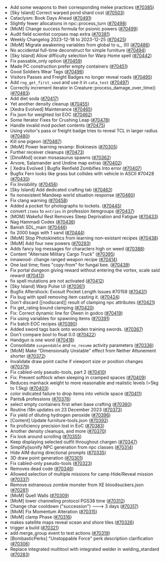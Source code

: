 * Add some weapons to their corresponding melee practices ([#70385](https://github.com/CleverRaven/Cataclysm-DDA/pull/70385))
* [Sky Island] Correct warped pond shard cost ([#70503](https://github.com/CleverRaven/Cataclysm-DDA/pull/70503))
* Cataclysm: Book Days Ahead ([#70491](https://github.com/CleverRaven/Cataclysm-DDA/pull/70491))
* Slightly fewer allocations in npc::process_turn ([#70498](https://github.com/CleverRaven/Cataclysm-DDA/pull/70498))
* [MoM] Change success formula for psionic powers ([#70499](https://github.com/CleverRaven/Cataclysm-DDA/pull/70499))
* Audit field scientist corpses map extra ([#70381](https://github.com/CleverRaven/Cataclysm-DDA/pull/70381))
* Weekly Changelog 2023-12-18 to 2023-12-25 ([#70425](https://github.com/CleverRaven/Cataclysm-DDA/pull/70425))
* [MoM] Migrate awakening variables from global to u_, (II) ([#70486](https://github.com/CleverRaven/Cataclysm-DDA/pull/70486))
* No accidental full-time deconstruct for simple furniture ([#70494](https://github.com/CleverRaven/Cataclysm-DDA/pull/70494))
* [Sky Island] Allow difficulty selection for Warp Home spell ([#70442](https://github.com/CleverRaven/Cataclysm-DDA/pull/70442))
* Fix passable_only option ([#70459](https://github.com/CleverRaven/Cataclysm-DDA/pull/70459))
* Made PC construction prefer empty containers ([#70451](https://github.com/CleverRaven/Cataclysm-DDA/pull/70451))
* Good Soldiers Wear Tags ([#70496](https://github.com/CleverRaven/Cataclysm-DDA/pull/70496))
* Visitors Passes and Freight Badges no longer reveal roads ([#70495](https://github.com/CleverRaven/Cataclysm-DDA/pull/70495))
* Add `rng_get_first_seed` and use it in `cata_test` ([#70497](https://github.com/CleverRaven/Cataclysm-DDA/pull/70497))
* Correctly increment iterator in Creature::process_damage_over_time() ([#70483](https://github.com/CleverRaven/Cataclysm-DDA/pull/70483))
* Add diet soda ([#70417](https://github.com/CleverRaven/Cataclysm-DDA/pull/70417))
* Yet another density cleanup ([#70455](https://github.com/CleverRaven/Cataclysm-DDA/pull/70455))
* [Xedra Evolved] Maintenance ([#70465](https://github.com/CleverRaven/Cataclysm-DDA/pull/70465))
* Fix json for weighted list EOC ([#70462](https://github.com/CleverRaven/Cataclysm-DDA/pull/70462))
* Some Iterator Fixes for Crushing Leap ([#70478](https://github.com/CleverRaven/Cataclysm-DDA/pull/70478))
* Handle invalid mod pocket contents ([#70475](https://github.com/CleverRaven/Cataclysm-DDA/pull/70475))
* Using visitor's pass or freight badge tries to reveal TCL in larger radius ([#70480](https://github.com/CleverRaven/Cataclysm-DDA/pull/70480))
* Kill one pigeon ([#70487](https://github.com/CleverRaven/Cataclysm-DDA/pull/70487))
* [MoM] Power learning revamp: Biokinesis ([#70305](https://github.com/CleverRaven/Cataclysm-DDA/pull/70305))
* Further receiver cleanups ([#70473](https://github.com/CleverRaven/Cataclysm-DDA/pull/70473))
* [DinoMod] ocean mosasaurus spawns ([#70362](https://github.com/CleverRaven/Cataclysm-DDA/pull/70362))
* Arvore, Salamander and Undine map extras ([#70402](https://github.com/CleverRaven/Cataclysm-DDA/pull/70402))
* [ Xedra Evolved ] Bugfix Renfield Zombifies Into error ([#70407](https://github.com/CleverRaven/Cataclysm-DDA/pull/70407))
* Bugfix Fern looks like grass but collides with vehicle in ASCII #70428 ([#70430](https://github.com/CleverRaven/Cataclysm-DDA/pull/70430))
* Fix Invisbility ([#70456](https://github.com/CleverRaven/Cataclysm-DDA/pull/70456))
* [Sky Island] Add dedicated crafting tab ([#70463](https://github.com/CleverRaven/Cataclysm-DDA/pull/70463))
* fix nonexistent Mandeep world situation response ([#70460](https://github.com/CleverRaven/Cataclysm-DDA/pull/70460))
* Fix clang warning ([#70458](https://github.com/CleverRaven/Cataclysm-DDA/pull/70458))
* Added a pocket for photographs to lockets. ([#70445](https://github.com/CleverRaven/Cataclysm-DDA/pull/70445))
* convert `items` to `entries` in profession itemgroups ([#70437](https://github.com/CleverRaven/Cataclysm-DDA/pull/70437))
* [MOM] Wakeful Rest Removes Sleep Deprivation and Fatigue ([#70433](https://github.com/CleverRaven/Cataclysm-DDA/pull/70433))
* Nag Hammadi Codex ([#70436](https://github.com/CleverRaven/Cataclysm-DDA/pull/70436))
* Banish SDL_main ([#70446](https://github.com/CleverRaven/Cataclysm-DDA/pull/70446))
* fix 2000 bags with 1 sand ([#70444](https://github.com/CleverRaven/Cataclysm-DDA/pull/70444))
* [MoM] Stop Photokinetics from learning non-existant recipes ([#70438](https://github.com/CleverRaven/Cataclysm-DDA/pull/70438))
* [MoM] Add four new powers  ([#70293](https://github.com/CleverRaven/Cataclysm-DDA/pull/70293))
* Adds fancy log messages for characters high on weed ([#70388](https://github.com/CleverRaven/Cataclysm-DDA/pull/70388))
* Content "Alternate Military Cargo Truck" ([#70395](https://github.com/CleverRaven/Cataclysm-DDA/pull/70395))
* innawood- change ranged weapon recipe ([#70414](https://github.com/CleverRaven/Cataclysm-DDA/pull/70414))
* One last time; fixes "copy-from" for fungal bee. ([#70439](https://github.com/CleverRaven/Cataclysm-DDA/pull/70439))
* Fix portal dungeon giving reward without entering the vortex, scale said reward ([#70413](https://github.com/CleverRaven/Cataclysm-DDA/pull/70413))
* fix spell mutations are not activated ([#70412](https://github.com/CleverRaven/Cataclysm-DDA/pull/70412))
* [Sky Island] Warp Pulse UI ([#70361](https://github.com/CleverRaven/Cataclysm-DDA/pull/70361))
* Bugfix Aftershock: Exosuit Pocket Length Issues #70158 ([#70431](https://github.com/CleverRaven/Cataclysm-DDA/pull/70431))
* Fix bug with spell removing item casting it. ([#70424](https://github.com/CleverRaven/Cataclysm-DDA/pull/70424))
* Don't discard [[nodiscard]] result of clamping npc attributes ([#70421](https://github.com/CleverRaven/Cataclysm-DDA/pull/70421))
* Fix get_rating bound clamping ([#70420](https://github.com/CleverRaven/Cataclysm-DDA/pull/70420))
* Fix: Correct dynamic line for Olwen in godco ([#70419](https://github.com/CleverRaven/Cataclysm-DDA/pull/70419))
* Fix using variables for spawning items ([#70391](https://github.com/CleverRaven/Cataclysm-DDA/pull/70391))
* Fix batch EOC recipes ([#70390](https://github.com/CleverRaven/Cataclysm-DDA/pull/70390))
* Added sword tags back onto wooden training swords. ([#70367](https://github.com/CleverRaven/Cataclysm-DDA/pull/70367))
* Don't compare bool to float 0.0 ([#70422](https://github.com/CleverRaven/Cataclysm-DDA/pull/70422))
* Handgun is one word ([#70418](https://github.com/CleverRaven/Cataclysm-DDA/pull/70418))
* Consolidate `suspendable` and `no_resume` activity parameters ([#70336](https://github.com/CleverRaven/Cataclysm-DDA/pull/70336))
* [MoM] Make "Dimensionally Unstable" effect from Nether Attunement shorter ([#70372](https://github.com/CleverRaven/Cataclysm-DDA/pull/70372))
* Invalidate draw point cache if viewport size or position changes ([#70379](https://github.com/CleverRaven/Cataclysm-DDA/pull/70379))
* Fix cabled-only pseudo-tools, part 2 ([#70410](https://github.com/CleverRaven/Cataclysm-DDA/pull/70410))
* Fix: Prevent softlock when sleeping in cramped spaces ([#70409](https://github.com/CleverRaven/Cataclysm-DDA/pull/70409))
* Reduces manhack weight to more reasonable and realistic levels (~5kg to 1.5kg) ([#70403](https://github.com/CleverRaven/Cataclysm-DDA/pull/70403))
* color indicated failure to drop items into vehicle space ([#70411](https://github.com/CleverRaven/Cataclysm-DDA/pull/70411))
* Pants& professions ([#70376](https://github.com/CleverRaven/Cataclysm-DDA/pull/70376))
* select empty containers first when base crafting ([#70360](https://github.com/CleverRaven/Cataclysm-DDA/pull/70360))
* Routine i18n updates on 23 December 2023 ([#70373](https://github.com/CleverRaven/Cataclysm-DDA/pull/70373))
* Fix yield of diluting hydrogen peroxide ([#70396](https://github.com/CleverRaven/Cataclysm-DDA/pull/70396))
* [Content] Update furniture-tools.json ([#70392](https://github.com/CleverRaven/Cataclysm-DDA/pull/70392))
* fix proficiency precision lost in EoC ([#70383](https://github.com/CleverRaven/Cataclysm-DDA/pull/70383))
* Another density cleanups, and more ([#70370](https://github.com/CleverRaven/Cataclysm-DDA/pull/70370))
* Fix look around scrolling ([#70355](https://github.com/CleverRaven/Cataclysm-DDA/pull/70355))
* Keep displaying selected outfit throughout chargen ([#70347](https://github.com/CleverRaven/Cataclysm-DDA/pull/70347))
* Simplify/jsonify NPC generation from npc classes ([#70314](https://github.com/CleverRaven/Cataclysm-DDA/pull/70314))
* Hide AIM during directional prompts ([#70335](https://github.com/CleverRaven/Cataclysm-DDA/pull/70335))
* 3D draw point generation ([#70301](https://github.com/CleverRaven/Cataclysm-DDA/pull/70301))
* Fix cabled-only pseudo-tools ([#70323](https://github.com/CleverRaven/Cataclysm-DDA/pull/70323))
* Removes dead code ([#70346](https://github.com/CleverRaven/Cataclysm-DDA/pull/70346))
* Allowed selection of multiple missions for camp Hide/Reveal mission ([#70337](https://github.com/CleverRaven/Cataclysm-DDA/pull/70337))
* Remove extraneous zombie monster from XE bloodsuckers.json ([#70281](https://github.com/CleverRaven/Cataclysm-DDA/pull/70281))
* [MoM] Quell Walls ([#70309](https://github.com/CleverRaven/Cataclysm-DDA/pull/70309))
* [MoM] lower channeling protocol PGS38 time ([#70312](https://github.com/CleverRaven/Cataclysm-DDA/pull/70312))
* Change char cooldown ("succession") ---> 3 days ([#70317](https://github.com/CleverRaven/Cataclysm-DDA/pull/70317))
* [MoM] Fix Momentum Alteration ([#70315](https://github.com/CleverRaven/Cataclysm-DDA/pull/70315))
* [MoM] clamp Phase ([#70316](https://github.com/CleverRaven/Cataclysm-DDA/pull/70316))
* makes satellite maps reveal ocean and shore tiles ([#70326](https://github.com/CleverRaven/Cataclysm-DDA/pull/70326))
* trigger a build ([#70321](https://github.com/CleverRaven/Cataclysm-DDA/pull/70321))
* add merge_group event to test actions ([#70319](https://github.com/CleverRaven/Cataclysm-DDA/pull/70319))
* [BombasticPerks] "Unstoppable Force" perk description clarification ([#70306](https://github.com/CleverRaven/Cataclysm-DDA/pull/70306))
* Replace integrated multitool with integrated welder in welding_standard ([#70283](https://github.com/CleverRaven/Cataclysm-DDA/pull/70283))
